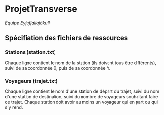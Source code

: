 # ProjetTransverse
*Équipe Eyjafjallajökull*

## Spécifiation des fichiers de ressources
### Stations (station.txt)
Chaque ligne contient le nom de la station (ils doivent tous être différents), suivi de sa coordonnée X, puis de sa coordonnée Y.

### Voyageurs (trajet.txt)
Chaque ligne contient le nom d'une station de départ du trajet, suivi du nom d'une station de destination, suivi du nombre de voyageurs souhaitant faire ce trajet. Chaque station doit avoir au moins un voyageur qui en part ou qui s'y rend.
